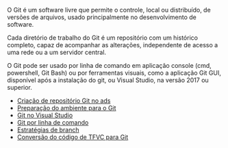 O Git é um software livre que permite o controle, local ou distribuído, de versões de arquivos, usado principalmente no desenvolvimento de software. 

Cada diretório de trabalho do Git é um repositório com um histórico completo, capaz de acompanhar as alterações, independente de acesso a uma rede ou a um servidor central. 


O Git pode ser usado por linha de comando em aplicação console (cmd, powershell, Git Bash) ou por ferramentas visuais, como a aplicação Git GUI, disponível após a instalação do git, ou Visual Studio, na versão 2017 ou superior.

- [Criação de repositório Git no ads](/Wiki-de-Arquitetura-e-Padrões-do-DTI/Biblioteca/ADS/Recursos-do-Azure-Devops/Criação-de-repositório-no-ads)
- [Preparação do ambiente para o Git](/Wiki-de-Arquitetura-e-Padrões-do-DTI/Biblioteca/Desenvolvimento/Git/Preparação-do-ambiente)
- [Git no Visual Studio](/Wiki-de-Arquitetura-e-Padrões-do-DTI/Biblioteca/Desenvolvimento/Git/Git-no-Visual-Studio)
- [Git por linha de comando](/Wiki-de-Arquitetura-e-Padrões-do-DTI/Biblioteca/Desenvolvimento/Git/Git-por-linha-de-comando)
- [Estratégias de branch](/Wiki-de-Arquitetura-e-Padrões-do-DTI/Biblioteca/Desenvolvimento/Git/Estratégias-de-branch)
- [Conversão do código de TFVC para Git](/Wiki-de-Arquitetura-e-Padrões-do-DTI/Biblioteca/Desenvolvimento/Git/Migração-de-controlador-de-versão-%2D-TFVC-para-o-Git)
